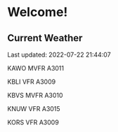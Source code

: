 # Welcome!

## Current Weather

Last updated: 2022-07-22 21:44:07

KAWO MVFR A3011

KBLI VFR A3009

KBVS MVFR A3010

KNUW VFR A3015

KORS VFR A3009


